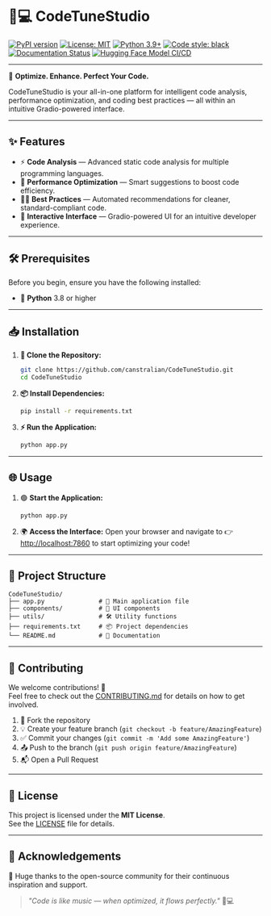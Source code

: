 # 🎵💻 CodeTuneStudio

[![PyPI version](https://badge.fury.io/py/codetunestudio.svg)](https://pypi.org/project/codetunestudio/)
[![License: MIT](https://img.shields.io/badge/License-MIT-yellow.svg)](https://opensource.org/licenses/MIT)
[![Python 3.9+](https://img.shields.io/badge/python-%3E%3D3.9-blue.svg)](https://www.python.org/downloads)
[![Code style: black](https://img.shields.io/badge/code%20style-black-000000.svg)](https://github.com/psf/black)
[![Documentation Status](https://readthedocs.org/projects/codetunestudio/badge/?version=latest)](https://codetunestudio.readthedocs.io/en/latest/)
[![Hugging Face Model CI/CD](https://github.com/canstralian/CodeTuneStudio/actions/workflows/huggingface-deploy.yml/badge.svg)](https://github.com/canstralian/CodeTuneStudio/actions/workflows/huggingface-deploy.yml)

---

🎯 **Optimize. Enhance. Perfect Your Code.**

CodeTuneStudio is your all-in-one platform for intelligent code analysis, performance optimization, and coding best practices — all within an intuitive Gradio-powered interface.

---

## ✨ Features

- ⚡ **Code Analysis** — Advanced static code analysis for multiple programming languages.
- 🚀 **Performance Optimization** — Smart suggestions to boost code efficiency.
- 🧑‍💻 **Best Practices** — Automated recommendations for cleaner, standard-compliant code.
- 🎨 **Interactive Interface** — Gradio-powered UI for an intuitive developer experience.

---

## 🛠️ Prerequisites

Before you begin, ensure you have the following installed:

- 🐍 **Python** 3.8 or higher

---

## 📥 Installation

1. **🔄 Clone the Repository:**
   ```bash
   git clone https://github.com/canstralian/CodeTuneStudio.git
   cd CodeTuneStudio
   ```

2. **📦 Install Dependencies:**
   ```bash
   pip install -r requirements.txt
   ```

3. **⚡ Run the Application:**
   ```bash
   python app.py
   ```

---

## 🌐 Usage

1. 🟢 **Start the Application:**
   ```bash
   python app.py
   ```

2. 🌍 **Access the Interface:**
   Open your browser and navigate to 👉 [http://localhost:7860](http://localhost:7860) to start optimizing your code!

---

## 📁 Project Structure

```
CodeTuneStudio/
├── app.py               # 🚀 Main application file
├── components/          # 🧩 UI components
├── utils/               # 🛠️ Utility functions
├── requirements.txt     # 📦 Project dependencies
└── README.md            # 📖 Documentation
```

---

## 🤝 Contributing

We welcome contributions! 🫶  
Feel free to check out the [CONTRIBUTING.md](CONTRIBUTING.md) for details on how to get involved.

1. 🍴 Fork the repository  
2. 💡 Create your feature branch (`git checkout -b feature/AmazingFeature`)  
3. ✅ Commit your changes (`git commit -m 'Add some AmazingFeature'`)  
4. 📤 Push to the branch (`git push origin feature/AmazingFeature`)  
5. 📬 Open a Pull Request  

---

## 📜 License

This project is licensed under the **MIT License**.  
See the [LICENSE](LICENSE) file for details.

---

## 🙏 Acknowledgements

💖 Huge thanks to the open-source community for their continuous inspiration and support.

> _"Code is like music — when optimized, it flows perfectly."_ 🎵💻
